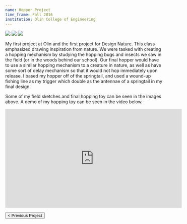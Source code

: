 ```yaml
---
name: Hopper Project
time_frame: Fall 2016
institution: Olin College of Engineering
---
```

<div class="oohbaby">
  <img class="triplet myImages" id="myImg" src="/imgs/desnat_hopper1.JPG">
  <img class="triplet myImages" id="myImg" src="/imgs/desnat_hopper2.JPG">
  <img class="triplet myImages" id="myImg" src="/imgs/desnat_hopper3.JPG">
</div>

My first project at Olin and the first project for Design Nature. This class emphasized drawing inspiration from nature. We were tasked with creating a hopping mechanism by studying the hopping bugs and insects we saw in the field (or in the woods behind our school). Our final hopper would have to use a similar hopping mechanism to a creature in nature, as well as have some sort of delay mechanism so that it would not hop immediately upon release. I based my hopper off of the springtail, and used a wound-up fishing line as my trigger which double as the antennae of a springtail in my final design.

Some of my field sketches and final hopping toy can be seen in the images above. A demo of my hopping toy can be seen in the video below.

<div class="video">
  <iframe width="560" height="315" src="https://www.youtube.com/embed/iNQ5FCQDqC0" frameborder="0" allow="accelerometer; autoplay; encrypted-media; gyroscope; picture-in-picture" allowfullscreen></iframe>
</div>

<button class="prev" onclick="window.location.href = '/projects/8_play_project.html';"> < Previous Project</button>
